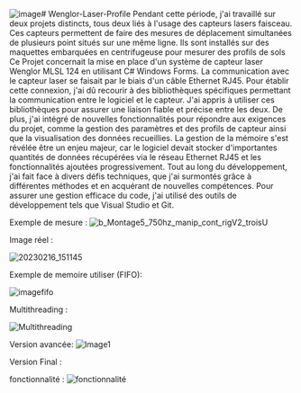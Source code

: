 ![image](https://github.com/Zakaria-Rafi/Wenglor-Laser-Profile/assets/124291570/84e23a76-c606-44fb-942e-cfd75fdab6de)# Wenglor-Laser-Profile
Pendant cette période, j'ai travaillé sur deux projets distincts, tous deux liés à l'usage des capteurs lasers faisceau. 
Ces capteurs permettent de faire des mesures de déplacement simultanées de plusieurs point situés sur une même ligne. 
Ils sont installés sur des maquettes embarquées en centrifugeuse pour mesurer des profils de sols
Ce Projet concernait la mise en place d'un système de capteur laser Wenglor MLSL 124 en utilisant C# Windows Forms. 
La communication avec le capteur laser se faisait par le biais d'un câble Ethernet RJ45. Pour établir cette connexion,
j'ai dû recourir à des bibliothèques spécifiques permettant la communication entre le logiciel et le capteur. 
J'ai appris à utiliser ces bibliothèques pour assurer une liaison fiable et précise entre les deux. 
De plus, j'ai intégré de nouvelles fonctionnalités pour répondre aux exigences du projet, comme la gestion des paramètres et des profils de capteur ainsi que la visualisation des données recueillies. 
La gestion de la mémoire s'est révélée être un enjeu majeur, car le logiciel devait stocker d'importantes quantités de données récupérées via le réseau Ethernet RJ45 et les fonctionnalités ajoutées progressivement.
Tout au long du développement, j'ai fait face à divers défis techniques, que j'ai surmontés grâce à différentes méthodes et en acquérant de nouvelles compétences. 
Pour assurer une gestion efficace du code, j'ai utilisé des outils de développement tels que Visual Studio et Git.


Exemple de mesure :
![b_Montage5_750hz_manip_cont_rigV2_troisU](https://github.com/Zakaria-Rafi/Wenglor-Laser-Profile/assets/124291570/7b3810ce-9f0a-47c9-b988-d5480c4de14f)


Image réel : 

![20230216_151145](https://github.com/Zakaria-Rafi/Wenglor-Laser-Profile/assets/124291570/b19c2856-8261-4f90-beaf-df9cf2e74932)

Exemple de memoire utiliser (FIFO): 

![imagefifo](https://github.com/Zakaria-Rafi/Wenglor-Laser-Profile/assets/124291570/a89ce431-d69d-4377-8a0e-3b72ea709144)


Multithreading : 

![Multithreading](https://github.com/Zakaria-Rafi/Wenglor-Laser-Profile/assets/124291570/2a315d20-4365-44ec-ad2d-78c50139e829)


Version avancée: 
![Image1](https://github.com/Zakaria-Rafi/Wenglor-Laser-Profile/assets/124291570/63c2f905-a8c8-4980-9837-84e8db75756f)


Version Final : 


fonctionnalité : 
![fonctionnalité](https://github.com/Zakaria-Rafi/Wenglor-Laser-Profile/assets/124291570/2fa5689f-4744-43d0-ad9c-83d28771750a)




